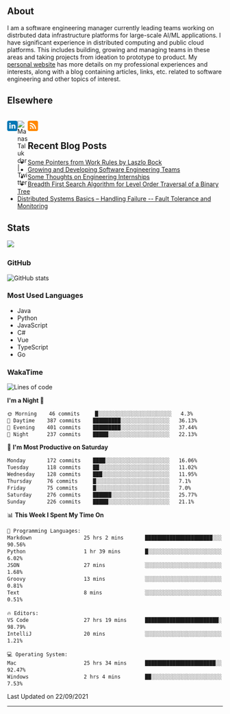 ## About

I am a software engineering manager currently leading teams working on distrbuted data infrastructure platforms for large-scale AI/ML applications. I have significant experience in distributed computing and public cloud platforms. This includes building, growing and managing teams in these areas and taking projects from ideation to prototype to product. My [personal website](https://manastalukdar.github.io/) has more details on my professional experiences and interests, along with a blog containing articles, links, etc. related to software engineering and other topics of interest.

## Elsewhere

</br>

<a href="https://www.linkedin.com/in/manastalukdar" target="_blank">
  <img align="left" alt="Manas Talukdar | Linkedin" width="24px" src="https://raw.githubusercontent.com/edent/SuperTinyIcons/master/images/svg/linkedin.svg" />
</a>
<a href="https://www.twitter.com/manastalukdar" target="_blank">
  <img align="left" alt="Manas Talukdar | Twitter" width="24px" src="https://github.com/TheDudeThatCode/TheDudeThatCode/blob/master/Assets/Twitter.svg" />
</a>
<a href="https://manastalukdar.github.io/" target="_blank">
  <img align="left" alt="Manas Talukdar | Website" width="24px" src="https://github.com/edent/SuperTinyIcons/blob/master/images/svg/rss.svg" />
</a>

</br>

## Recent Blog Posts

<!-- BLOG:START -->
- [Some Pointers from Work Rules by Laszlo Bock](https://manastalukdar.github.io/blog/2020/01/25/work-rules-laszlo-bock-pointers/)
- [Growing and Developing Software Engineering Teams](https://manastalukdar.github.io/blog/2019/09/19/growing-developing-software-engineering-teams/)
- [Some Thoughts on Engineering Internships](https://manastalukdar.github.io/blog/2019/09/04/some-thoughts-on-engineering-internships/)
- [Breadth First Search Algorithm for Level Order Traversal of a Binary Tree](https://manastalukdar.github.io/blog/2019/08/29/breadth-first-search-binary-tree-level-order-traversal/)
- [Distributed Systems Basics – Handling Failure -- Fault Tolerance and Monitoring](https://manastalukdar.github.io/blog/2019/08/19/katemats-distributed-systems-fault-tolerance-monitoring/)
<!-- BLOG:END -->

## Stats

![](https://komarev.com/ghpvc/?username=manastalukdar)

### GitHub

![GitHub stats](https://github-readme-stats.vercel.app/api?username=manastalukdar&show_icons=true&hide_border=true&hide_rank=true&hide_title=true&icon_color=79ff97&text_color=cecac3&bg_color=4d4b4b)

### Most Used Languages

- Java
- Python
- JavaScript
- C#
- Vue
- TypeScript
- Go

<!--
![Top Langs](https://github-readme-stats.vercel.app/api/top-langs/?username=manastalukdar&layout=compact&hide_border=true&hide_title=true&icon_color=79ff97&text_color=cecac3&bg_color=4d4b4b)
-->

### WakaTime

<!--START_SECTION:waka-->
![Lines of code](https://img.shields.io/badge/From%20Hello%20World%20I%27ve%20Written-50587%20lines%20of%20code-blue)

**I'm a Night 🦉** 

```text
🌞 Morning    46 commits     █░░░░░░░░░░░░░░░░░░░░░░░░   4.3% 
🌆 Daytime    387 commits    █████████░░░░░░░░░░░░░░░░   36.13% 
🌃 Evening    401 commits    █████████░░░░░░░░░░░░░░░░   37.44% 
🌙 Night      237 commits    █████░░░░░░░░░░░░░░░░░░░░   22.13%

```
📅 **I'm Most Productive on Saturday** 

```text
Monday       172 commits    ████░░░░░░░░░░░░░░░░░░░░░   16.06% 
Tuesday      118 commits    ██░░░░░░░░░░░░░░░░░░░░░░░   11.02% 
Wednesday    128 commits    ███░░░░░░░░░░░░░░░░░░░░░░   11.95% 
Thursday     76 commits     █░░░░░░░░░░░░░░░░░░░░░░░░   7.1% 
Friday       75 commits     █░░░░░░░░░░░░░░░░░░░░░░░░   7.0% 
Saturday     276 commits    ██████░░░░░░░░░░░░░░░░░░░   25.77% 
Sunday       226 commits    █████░░░░░░░░░░░░░░░░░░░░   21.1%

```


📊 **This Week I Spent My Time On** 

```text
💬 Programming Languages: 
Markdown                 25 hrs 2 mins       ██████████████████████░░░   90.56% 
Python                   1 hr 39 mins        █░░░░░░░░░░░░░░░░░░░░░░░░   6.02% 
JSON                     27 mins             ░░░░░░░░░░░░░░░░░░░░░░░░░   1.68% 
Groovy                   13 mins             ░░░░░░░░░░░░░░░░░░░░░░░░░   0.81% 
Text                     8 mins              ░░░░░░░░░░░░░░░░░░░░░░░░░   0.51%

🔥 Editors: 
VS Code                  27 hrs 19 mins      ████████████████████████░   98.79% 
IntelliJ                 20 mins             ░░░░░░░░░░░░░░░░░░░░░░░░░   1.21%

💻 Operating System: 
Mac                      25 hrs 34 mins      ███████████████████████░░   92.47% 
Windows                  2 hrs 4 mins        ██░░░░░░░░░░░░░░░░░░░░░░░   7.53%

```


 Last Updated on 22/09/2021
<!--END_SECTION:waka-->

---

<!--

**manastalukdar/manastalukdar** is a ✨ _special_ ✨ repository because its `README.md` (this file) appears on your GitHub profile.

Here are some ideas to get you started:

- 🔭 I’m currently working on ...
- 🌱 I’m currently learning ...
- 👯 I’m looking to collaborate on ...
- 🤔 I’m looking for help with ...
- 💬 Ask me about ...
- 📫 How to reach me: ...
- 😄 Pronouns: ...
- ⚡ Fun fact: ...
-->
